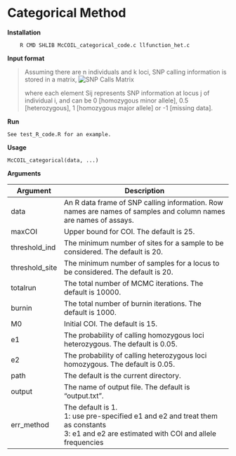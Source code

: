 # Categorical Method

**Installation**
```
	R CMD SHLIB McCOIL_categorical_code.c llfunction_het.c
```
**Input format**
>Assuming there are n individuals and k loci, SNP calling information is stored in a matrix,
![SNP Calls Matrix](https://cdn.rawgit.com/Greenhouse-Lab/THEREALMcCOIL/gh-pages/assets/equation.svg)
>
>where each element Sij represents SNP information at locus j of individual i, and can be 0 [homozygous minor allele], 0.5 [heterozygous], 1 [homozygous major allele] or -1 [missing data].


**Run**


`See test_R_code.R for an example.`


**Usage**


`McCOIL_categorical(data, ...)`


**Arguments**

|Argument|Description|
|--------|-----------|
data|An R data frame of SNP calling information. Row names are names of samples and column names are names of assays.
maxCOI|Upper bound for COI. The default is 25.
threshold_ind|The minimum number of sites for a sample to be considered. The default is 20.
threshold_site|The minimum number of samples for a locus to be considered. The default is 20.
totalrun|The total number of MCMC iterations. The default is 10000.
burnin|The total number of burnin iterations. The default is 1000.
M0|Initial COI. The default is 15.
e1|The probability of calling homozygous loci heterozygous. The default is 0.05.
e2|The probability of calling heterozygous loci homozygous. The default is 0.05.
path|The default is the current directory.
output|The name of output file. The default is “output.txt”.
err_method|The default is 1.<br>1: use pre-specified e1 and e2 and treat them as constants<br>3: e1 and e2 are estimated with COI and allele frequencies
